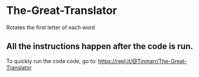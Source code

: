 # The-Great-Translator
Rotates the first letter of each word
## All the instructions happen after the code is run.
To quickly run the code code, go to: https://repl.it/@Tinmarr/The-Great-Translator
